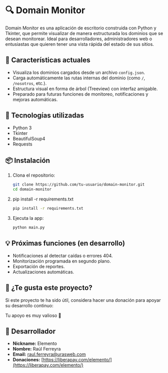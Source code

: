 # 🔍 Domain Monitor

Domain Monitor es una aplicación de escritorio construida con Python y Tkinter, que permite visualizar de manera estructurada los dominios que se desean monitorear. Ideal para desarrolladores, administradores web o entusiastas que quieren tener una vista rápida del estado de sus sitios.

## 🧩 Características actuales

- Visualiza los dominios cargados desde un archivo `config.json`.
- Carga automáticamente las rutas internas del dominio (como `/`, `/nosotros`, etc.).
- Estructura visual en forma de árbol (Treeview) con interfaz amigable.
- Preparado para futuras funciones de monitoreo, notificaciones y mejoras automáticas.

## 🔧 Tecnologías utilizadas

- Python 3
- Tkinter
- BeautifulSoup4
- Requests

## 📦 Instalación

1. Clona el repositorio:

   ```bash
   git clone https://github.com/tu-usuario/domain-monitor.git
   cd domain-monitor
    ```

2. pip install -r requirements.txt

   ```bash
   pip install -r requirements.txt
    ```

3. Ejecuta la app:

   ```bash
   python main.py
    ```

## 💡 Próximas funciones (en desarrollo)

- Notificaciones al detectar caídas o errores 404.
- Monitorización programada en segundo plano.
- Exportación de reportes.
- Actualizaciones automáticas.

## 💖 ¿Te gusta este proyecto?

Si este proyecto te ha sido útil, considera hacer una donación para apoyar su desarrollo continuo:

Tu apoyo es muy valioso 🙏

## 👤 Desarrollador

- **Nickname:** Elemento
- **Nombre:** Raúl Ferreyra
- **Email:** [raul.ferreyra@urasweb.com](mailto:raul.ferreyra@urasweb.com)
- **Donaciones:** [https://liberapay.com/elemento/](https://liberapay.com/elemento/)
